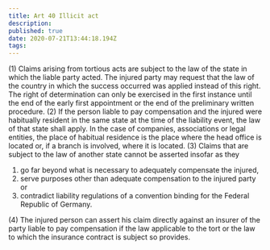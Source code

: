 ```yaml
---
title: Art 40 Illicit act 
description: 
published: true
date: 2020-07-21T13:44:18.194Z
tags: 
---
```


(1) Claims arising from tortious acts are subject to the law of the state in which the liable party acted. The injured party may request that the law of the country in which the success occurred was applied instead of this right. The right of determination can only be exercised in the first instance until the end of the early first appointment or the end of the preliminary written procedure.
(2) If the person liable to pay compensation and the injured were habitually resident in the same state at the time of the liability event, the law of that state shall apply. In the case of companies, associations or legal entities, the place of habitual residence is the place where the head office is located or, if a branch is involved, where it is located.
(3) Claims that are subject to the law of another state cannot be asserted insofar as they
1. go far beyond what is necessary to adequately compensate the injured,
2. serve purposes other than adequate compensation to the injured party or
3. contradict liability regulations of a convention binding for the Federal Republic of Germany.

(4) The injured person can assert his claim directly against an insurer of the party liable to pay compensation if the law applicable to the tort or the law to which the insurance contract is subject so provides.